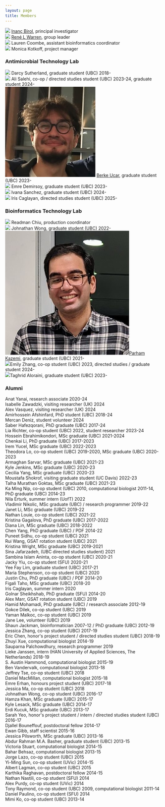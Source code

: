 ```yaml
---
layout: page
title: Members
---
```


<img class="avatar" src="assets/avatars/ibirol.jpeg"> [Inanç Birol](https://www.bcgsc.ca/people/inanc-birol), principal investigator  <br>
<img class="avatar" src="assets/avatars/rwarren.png"> [René L Warren](https://www.bcgsc.ca/people/rene-warren), group leader  <br>
<img class="avatar" src="assets/avatars/lcoombe.jpg"> Lauren Coombe, assistant bioinformatics coordinator  <br>
<img class="avatar" src="assets/avatars/noavatar.jpg"> Monica Kotkoff, project manager <br>

### Antimicrobial Technology Lab
<img class="avatar" src="assets/avatars/dsutherland.jpg"> Darcy Sutherland, graduate student (UBC) 2018-<br>
<img class="avatar" src="assets/avatars/noavatar.jpg"> Ali Salehi, co-op / directed studies student (UBC) 2023-24, graduate student 2024-<br>
<img class="avatar" src="assets/avatars/bucar.jpg"> [Berke Ucar](https://berkeucar.github.io), graduate student (UBC) 2023-<br>
<img class="avatar" src="assets/avatars/noavatar.jpg"> Emre Demirsoy, graduate student (UBC) 2023-<br>
<img class="avatar" src="assets/avatars/noavatar.jpg"> Ivana Sanchez, graduate student (UBC) 2024-<br>
<img class="avatar" src="assets/avatars/noavatar.jpg"> Iris Caglayan, directed studies student (UBC) 2025-<br>


### Bioinformatics Technology Lab 
<img class="avatar" src="assets/avatars/rchiu.jpg"> Readman Chiu, production coordinator <br>
<img class="avatar" src="assets/avatars/noavatar.jpg"> Johnathan Wong, graduate student (UBC) 2022-<br>
<img class="avatar" src="assets/avatars/pkazemi.jpg">[Parham Kazemi](https://parham-k.github.io), graduate student (UBC) 2021-<br>
<img class="avatar" src="assets/avatars/noavatar.jpg">Emily Zhang, co-op student (UBC) 2023, directed studies / graduate student 2024-<br>
<img class="avatar" src="assets/avatars/noavatar.jpg">Taghrid Aloraini, graduate student (UBC) 2023-<br>

### Alumni
Anat Yanai, research associate 2020-24<br>
Isabelle Zawadzki, visiting researcher (UK) 2024<br>
Alex Vasquez, visiting researcher (UK) 2024<br>
Amirhossein Afshinfard, PhD student (UBC) 2018-24<br>
Mercan Deniz, student volunteer 2024<br>
Saber Hafezqorani, PhD graduate (UBC) 2017-24<br>
Lia Richter, co-op student (UBC) 2022, student researcher 2023-24<br>
Hossein Ebrahimikondori, MSc graduate (UBC) 2021-2024<br>
Chenkai Li, PhD graduate (UBC) 2017-2023<br>
Irem Yucel, MSc graduate (UBC) 2022-2023<br>
Theodora Lo, co-op student (UBC) 2019-2020, MSc graduate (UBC) 2020-2023<br>
Armaghan Sarvar, MSc graduate (UBC) 2021-23<br>
Kyle Jenkins, MSc graduate (UBC) 2020-23<br>
Cecilia Yang, MSc graduate (UBC) 2020-23<br>
Moustafa Shokrof, visiting graduate student (UC Davis) 2022-23<br>
Talha Murathan Goktas, MSc graduate (UBC) 2021-23<br>
Ka Ming Nip, co-op student (UBC) 2010, computational biologist 2011-14, PhD graduate (UBC) 2014-23<br>
Nila Erturk, summer intern (UofT) 2022<br>
Vladimir Nikolic, MSc graduate (UBC) / research programmer 2019-22<br>
Janet Li, MSc graduate (UBC) 2019-22<br>
Nathan Louie, co-op student (UBC) 2021-22<br>
Kristina Gagalova, PhD graduate (UBC) 2017-2022<br>
Diana Lin, MSc graduate (UBC) 2018-2022<br>
Chen Yang, PhD graduate (UBC) / PDF 2014-22<br>
Puneet Sidhu, co-op student (UBC) 2021<br>
Rui Wang, GSAT rotation student (UBC) 2021<br>
Kristina Wright, MSc graduate (UBC) 2019-2021<br>
Sina Jafarzadeh, (UBC directed studies student) 2021<br>
Sambina Islam Aninta, co-op student (UBC) 2020-21<br>
Jacky Yiu, co-op student (SFU) 2020-21<br>
Yee Fay Lim, graduate student (UBC) 2017-21<br>
Maria Stephenson, co-op student (UBC) 2020<br>
Justin Chu, PhD graduate (UBC) / PDF 2014-20<br>
Figali Taho, MSc graduate (UBC) 2018-20<br>
Iris Caglayan, summer intern 2020<br>
Golnar Sheikhshab, PhD graduate (SFU) 2014-20<br>
Alex Marr, GSAT rotation student (UBC) 2019<br>
Hamid Mohamadi, PhD graduate (UBC) / research associate 2012-19<br>
Gokce Dilek, co-op student (UBC) 2019<br>
Yaman Malkoc, co-op student (UBC) 2019<br>
Jane Lee, volunteer (UBC) 2019<br>
Shaun Jackman, bioinformatician 2007-12 / PhD graduate (UBC) 2012-19<br>
Jessica Zhang, co-op student (UBC) 2017-19<br>
Eric Chen, honor's project student / directed studies student (UBC) 2018-19<br>
Zhuyi Xue, computational biologist 2014-19<br>
Sauparna Palchowdhury, research programmer 2019<br>
Lieke Janssen, intern (HAN University of Applied Sciences, The Netherlands) 2018-19<br>
S. Austin Hammond, computational biologist 2015-19<br>
Ben Vandervalk, computational biologist 2013-18<br>
Jeffrey Tse, co-op student (UBC) 2018<br>
Daniel MacMillan, computational biologist 2015-18<br>
Emre Erhan, honours project student (UBC) 2017-18<br>
Jessica Ma, co-op student (UBC) 2018<br>
Johnathan Wong, co-op student (UBC) 2016-17<br>
Hamza Khan, MSc graduate (UBC) 2015-17<br>
Kyle Lesack, MSc graduate (UBC) 2014-17<br>
Erdi Kucuk, MSc graduate (UBC) 2013-17<br>
Sarah Yeo, honor's project student / intern / directed studies student (UBC) 2016-17<br>
Djallel Bouneffouf, postdoctoral fellow 2014-17<br>
Ewan Gibb, staff scientist 2015-16<br>
Jessica Pilsworth, MSc graduate (UBC) 2013-16<br>
Abdur Rahman M.A. Basher, graduate student (UBC) 2013-15<br>
Victoria Stuart, computational biologist 2014-15<br>
Bahar Behsaz, computational biologist 2013-15<br>
Jorge Lazo, co-op student (UBC) 2015<br>
Yi-Ming Sun, co-op student (UVic) 2014-15<br>
Albert Lagman, co-op student (UBC) 2015<br>
Karthika Raghavan, postdoctoral fellow 2014-15<br>
Nathan Nastili, co-op student (SFU) 2014<br>
Alex Purdy, co-op student (UVic) 2014<br>
Tony Raymond, co-op student (UBC) 2009, computational biologist 2011-14<br>
Daniel Paulino, co-op student (SFU) 2014<br>
Mimi Ko, co-op student (UBC) 2013-14<br>
